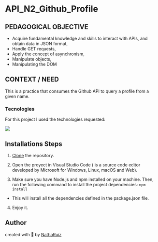 # API_N2_Github_Profile

## PEDAGOGICAL OBJECTIVE  
- Acquire fundamental knowledge and skills to interact with APIs, and obtain data in JSON format,
- Handle GET requests,
- Apply the concept of asynchronism,
- Manipulate objects,
- Manipulating the DOM

## CONTEXT / NEED
This is a practice that consumes the Github API to query a profile from a given name.

### Tecnologies
For this project I used the technologies requested:

 <img src="https://skillicons.dev/icons?i=html,css,js,nodejs,)](https://skillicons.dev"/>

## Installations Steps
1. [Clone](https://docs.github.com/en/repositories/creating-and-managing-repositories/cloning-a-repository) the repository.

2. Open the proyect in Visual Studio Code ( is a source code editor developed by Microsoft for Windows, Linux, macOS and Web).

3. Make sure you have Node.js and npm installed on your machine. Then, run the following command to install the project dependencies: `npm install` 
- This will install all the dependencies defined in the package.json file.

4. Enjoy it.

## Author
created with 💜 by [NathaRuiz](https://github.com/NathaRuiz)
